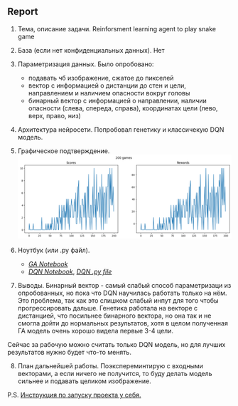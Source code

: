 ## Report
1. Тема, описание задачи.
   Reinforsment learning agent to play snake game

2. База (если нет конфиденциальных данных).
   Нет

3. Параметризация данных.
   Было опробовано:
      - подавать чб изображение, сжатое до пикселей
      - вектор с информацией о дистанции до стен и цели, направлением и наличием опасности вокруг головы
      - бинарный вектор с информацией о направлении, наличии опасности (слева, спереда, справа), координатах цели (лево, верх, право, низ)

5. Архитектура нейросети.
   Попробовал генетику и классичекую DQN модель.

6. Графическое подтверждение.
   ![plots](https://github.com/ceo-s/snake_ai/blob/main/media/training_progress.png)

7. Ноутбук (или .py файл).
   - _[GA Notebook](https://github.com/ceo-s/snake_ai/blob/main/gen_algo.ipynb)_
   - _[DQN Notebook](https://github.com/ceo-s/snake_ai/blob/main/q_snake_keras.ipynb)_, _[DQN .py file](https://github.com/ceo-s/snake_ai/blob/main/q_snake_keras_train.py)_

8. Выводы.
   Бинарный вектор - самый слабый способ параметризаци из опробованных, но пока что DQN научилась работать только на нём.
   Это проблема, так как это слишком слабый инпут для того чтобы прогрессировать дальше.
   Генетика работала на векторе с дистанцией, что посильнее бинарного вектора, но она так и не смогла дойти до нормальных результатов, хотя в целом полученная ГА модель очень хорошо видела первые 3-4 цели.

Сейчас за рабочую можно считать только DQN модель, но для лучших результатов нужно будет что-то менять.

8. План дальнейшей работы.
   Поэкспереминтирую с входными векторами, а если ничего не получится, то буду делать модель сильнее и подавать целиком изображение.

P.S.
[Инструкция по запуску проекта у себя.](https://github.com/ceo-s/snake_ai/blob/main/README.MD)
